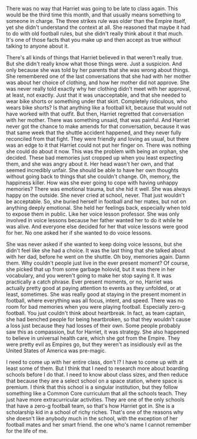 There was no way that Harriet was going to be late to class again. This
would be the third time this month, and that usually means something to
someone in charge. The three strikes rule was older than the Empire
itself, yet she didn't understand the context at all. She reasoned that
maybe it had to do with old football rules, but she didn't really think
about it that much. It's one of those facts that you make up and then
accept as true without talking to anyone about it.

There's all kinds of things that Harriet believed in that weren't really
true. But she didn't really know what those things were. Just a
suspicion. And only because she was told by her parents that she was
wrong about things. She remembered one of the last conversations that
she had with her mother was about her choice of clothing, and how her
mother did not approve. She was never really told exactly why her
clothing didn't meet with her approval, at least, not exactly. Just that
it was unacceptable, and that she needed to wear bike shorts or
something under that skirt. Completely ridiculous, who wears bike shorts?
Is that anything like a football kit, because that would not have worked
with that outfit. But then, Harriet regretted that conversation with
her mother. There was something unsaid, that was painful. And Harriet
never got the chance to make amends for that conversation, because it
was that same week that the shuttle accident happened, and they never
fully reconciled from that fight. They were friendly and loving as
usual, but there was an edge to it that Harriet could not put her finger
on. There was nothing she could do about it now. This was the problem
with being an orphan, she decided. These bad memories just cropped up
when you least expecting them, and she was angry about it. Her head
wasn't her own, and that seemed incredibly unfair. She should be able to
have her own thoughts without going back to things that she couldn't
change. Oh, memory, the happiness killer. How was she ever going to cope
with having unhappy memories? There was emotional trauma, but she hid it
well. She was always happy on the outside. She never cried at school,
never. That just wouldn't be acceptable. So, she buried herself in
football and her mates, but not on anything deeply emotional. She held
her feelings back, especially when told to expose them in public. Like
her voice lesson professor. She was only involved in voice lessons
because her father wanted her to do it while he was alive. And everyone
else decided for her that voice lessons were good for her. No one asked
her if she wanted to do voice lessons.

She was never asked if she wanted to keep doing voice lessons, but she
didn't feel like she had a choice. It was the last thing that she talked
about with her dad, before he went on the shuttle. Oh boy, memories
again. Damn them. Why couldn't people just live in the ever present
moment? Of course, she picked that up from some garbage holovid, but it
was there in her vocabulary, and you weren't going to make her stop
saying it. It was practically a catch phrase. Ever present moments, or
no, Harriet was actually pretty good at paying attention to events as
they unfolded, or at least, sometimes. She was really good at staying in
the present moment in football, where everything was all focus, intent,
and speed. There was no room for bad memories when you were playing
football. Especially zero-g football. You just couldn't think about
heartbreak. In fact, as team captain, she had benched people for being
heartbroken, so that they wouldn't cause a loss just because they had
losses of their own. Some people probably saw this as compassion, but
for Harriet, it was strategy. She also happened to believe in universal
health care, which she got from the Empire. They were pretty evil as
Empires go, but they weren't as insidiously evil as the United States of
America was pre-magic.

I need to come up with her entire class, don't I? I have to come up with
at least some of them. But I think that I need to research more about
boarding schools before I do that. I need to know about class sizes, and
then reduce that because they are a select school on a space station,
where space is premium. I think that this school is a singular
institution, but they follow something like a Common Core curriculum
that all the schools teach. They just have more extracurricular
activities. They are one of the only schools that have a zero-g football
team, so that's how Harriet got in. She is a scholarship kid in a school
of richy riches. That's one of the reasons why she doesn't like anybody
much in the school, with the exception of her football mates and her
smart friend. the one who's name I cannot remember for the life of me.
